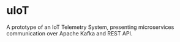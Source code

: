 # uIoT

A prototype of an IoT Telemetry System, presenting microservices communication over Apache Kafka and
REST API.
